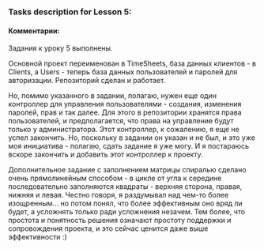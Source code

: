 ### Tasks description for Lesson 5:

#### Комментарии:

Задания к уроку 5 выполнены.

Основной проект переименован в TimeSheets, база данных клиентов - в Clients, а Users - теперь база данных пользователей и паролей для авторизации. Репозиторий сделан и работает.

Но, помимо указанного в задании, полагаю, нужен еще один контроллер для управления пользователями - создания, изменения паролей, прав и так далее. Для этого в репозитории хранятся права пользователей, и предполагается, что права на управление будут только у администратора. Этот контроллер, к сожалению, я еще не успел закончить. Но, поскольку в задании он указан и не был, и это уже моя инициатива - полагаю, сдать задание я уже могу. И я постараюсь вскоре закончить и добавить этот контроллер к проекту.

Дополнительное задание с заполнением матрицы спиралью сделано очень прямолинейным способом - в цикле от угла к середине последовательно заполняются квадраты - верхняя сторона, правая, нижняя и левая. Честно говоря, я раздумывал над чем-то более изощренным... но потом понял, что более эффективным оно вряд ли будет, а усложнять только ради усложнения незачем. Тем более, что простота и понятность решения означают простоту поддержки и сопровождения проекта, и это сейчас ценится даже выше эффективности :)

